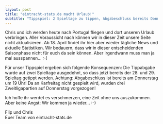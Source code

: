 ```yaml
---
layout: post
title: "eintracht-stats.de macht Urlaub!"
subtitle: "Tippspiel: 2 Spieltage zu tippen, Abgabeschluss bereits Donnerstag, 19 Uhr!!!"
---
```


Chris und ich werden heute nach Portugal fliegen und dort unseren Urlaub verbringen. Aller Voraussicht nach können wir in dieser Zeit unsere Seite nicht aktualisieren. Ab 18. April findet ihr hier aber wieder tägliche News und aktuelle Statistiken. Wir bedauern, dass wir in dieser entscheidenden Saisonphase nicht für euch da sein können. Aber irgendwann muss man ja mal ausspannen... :-)

Für unser Tippspiel ergeben sich folgende Konsequenzen: Die Tippabgabe wurde auf zwei Spieltage ausgedehnt, so dass jetzt bereits der 28. und 29. Spieltag getippt werden. Achtung: Abgabeschluss ist bereits am Donnerstag um 19 Uhr! Da an Karfreitag nicht gespielt wird, wurden drei Zweitligapartien auf Donnerstag vorgezogen!

Ich hoffe ihr werdet es verschmerzen, eine Zeit ohne uns auszukommen. Aber keine Angst: Wir kommen ja wieder... :-)

Flip und Chris  
Euer Team von eintracht-stats.de

